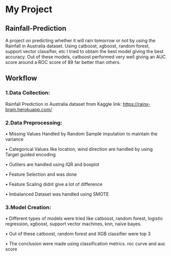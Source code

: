 # My Project
## Rainfall-Prediction 

A project on predicting whether it will rain tomorrow or not by using the Rainfall in Australia dataset. Using catboost, xgboost, random forest, support vector classifier, etc I tried to obtain the best model giving the best accuracy. Out of these models, catboost performed very well giving an AUC score around a ROC score of 89 far better than others.

## Workflow
### 1.Data Collection:
Rainfall Prediction in Australia dataset from Kaggle
link: https://rainy-brain.herokuapp.com/

### 2.Data Preprocessing:
•	Missing Values Handled by Random Sample imputation to maintain the variance

•	Categorical Values like location, wind direction are handled by using Target guided encoding

•	Outliers are handled using IQR and boxplot

•	Feature Selection and was done

•	Feature Scaling didnt give a lot of difference

•	Imbalanced Dataset was handled using SMOTE

### 3.Model Creation:

•	Different types of models were tried like catboost, random forest, logistic regression, xgboost, support vector machines, knn, naive bayes.

•	Out of these catboost, random forest and XGB classifier were top 3

•	The conclusion were made using classification metrics. roc curve and auc score

